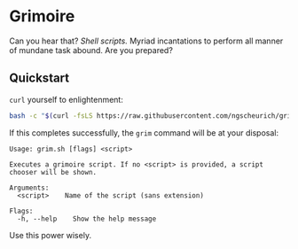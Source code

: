 # Grimoire

Can you hear that? _Shell scripts._ Myriad incantations to perform all manner of mundane task abound. Are you prepared?

## Quickstart

`curl` yourself to enlightenment:

```sh
bash -c "$(curl -fsLS https://raw.githubusercontent.com/ngscheurich/grimoire/main/init.sh)"
```

If this completes successfully, the `grim` command will be at your disposal:

```
Usage: grim.sh [flags] <script>

Executes a grimoire script. If no <script> is provided, a script
chooser will be shown.

Arguments:
  <script>    Name of the script (sans extension)

Flags:
  -h, --help    Show the help message
```

Use this power wisely.

